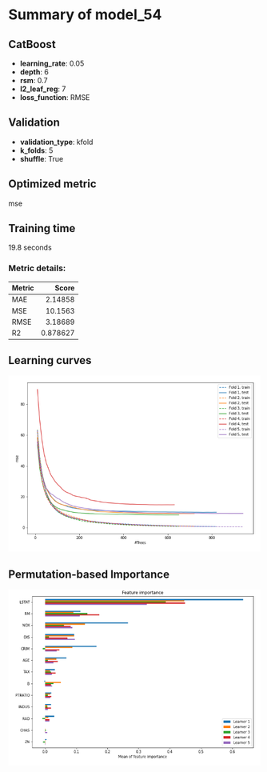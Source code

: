 # Summary of model_54

## CatBoost
- **learning_rate**: 0.05
- **depth**: 6
- **rsm**: 0.7
- **l2_leaf_reg**: 7
- **loss_function**: RMSE

## Validation
 - **validation_type**: kfold
 - **k_folds**: 5
 - **shuffle**: True

## Optimized metric
mse

## Training time

19.8 seconds

### Metric details:
| Metric   |     Score |
|:---------|----------:|
| MAE      |  2.14858  |
| MSE      | 10.1563   |
| RMSE     |  3.18689  |
| R2       |  0.878627 |



## Learning curves
![Learning curves](learning_curves.png)

## Permutation-based Importance
![Permutation-based Importance](permutation_importance.png)